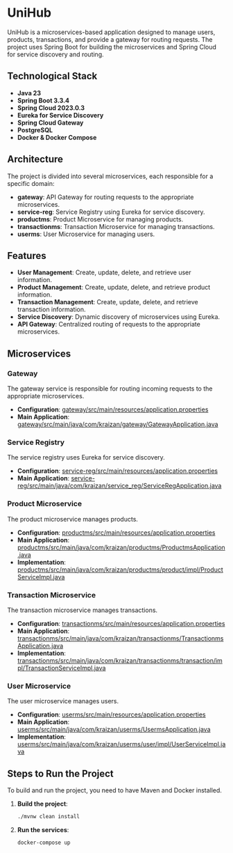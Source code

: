 # UniHub

UniHub is a microservices-based application designed to manage users, products, transactions, and provide a gateway for routing requests. The project uses Spring Boot for building the microservices and Spring Cloud for service discovery and routing.

## Technological Stack

- **Java 23**
- **Spring Boot 3.3.4**
- **Spring Cloud 2023.0.3**
- **Eureka for Service Discovery**
- **Spring Cloud Gateway**
- **PostgreSQL**
- **Docker & Docker Compose**

## Architecture

The project is divided into several microservices, each responsible for a specific domain:

- **gateway**: API Gateway for routing requests to the appropriate microservices.
- **service-reg**: Service Registry using Eureka for service discovery.
- **productms**: Product Microservice for managing products.
- **transactionms**: Transaction Microservice for managing transactions.
- **userms**: User Microservice for managing users.

## Features

- **User Management**: Create, update, delete, and retrieve user information.
- **Product Management**: Create, update, delete, and retrieve product information.
- **Transaction Management**: Create, update, delete, and retrieve transaction information.
- **Service Discovery**: Dynamic discovery of microservices using Eureka.
- **API Gateway**: Centralized routing of requests to the appropriate microservices.

## Microservices

### Gateway

The gateway service is responsible for routing incoming requests to the appropriate microservices.

- **Configuration**: [gateway/src/main/resources/application.properties](gateway/src/main/resources/application.properties)
- **Main Application**: [gateway/src/main/java/com/kraizan/gateway/GatewayApplication.java](gateway/src/main/java/com/kraizan/gateway/GatewayApplication.java)

### Service Registry

The service registry uses Eureka for service discovery.

- **Configuration**: [service-reg/src/main/resources/application.properties](service-reg/src/main/resources/application.properties)
- **Main Application**: [service-reg/src/main/java/com/kraizan/service_reg/ServiceRegApplication.java](service-reg/src/main/java/com/kraizan/service_reg/ServiceRegApplication.java)

### Product Microservice

The product microservice manages products.

- **Configuration**: [productms/src/main/resources/application.properties](productms/src/main/resources/application.properties)
- **Main Application**: [productms/src/main/java/com/kraizan/productms/ProductmsApplication.java](productms/src/main/java/com/kraizan/productms/ProductmsApplication.java)
- **Implementation**: [productms/src/main/java/com/kraizan/productms/product/impl/ProductServiceImpl.java](productms/src/main/java/com/kraizan/productms/product/impl/ProductServiceImpl.java)

### Transaction Microservice

The transaction microservice manages transactions.

- **Configuration**: [transactionms/src/main/resources/application.properties](transactionms/src/main/resources/application.properties)
- **Main Application**: [transactionms/src/main/java/com/kraizan/transactionms/TransactionmsApplication.java](transactionms/src/main/java/com/kraizan/transactionms/TransactionmsApplication.java)
- **Implementation**: [transactionms/src/main/java/com/kraizan/transactionms/transaction/impl/TransactionServiceImpl.java](transactionms/src/main/java/com/kraizan/transactionms/transaction/impl/TransactionServiceImpl.java)

### User Microservice

The user microservice manages users.

- **Configuration**: [userms/src/main/resources/application.properties](userms/src/main/resources/application.properties)
- **Main Application**: [userms/src/main/java/com/kraizan/userms/UsermsApplication.java](userms/src/main/java/com/kraizan/userms/UsermsApplication.java)
- **Implementation**: [userms/src/main/java/com/kraizan/userms/user/impl/UserServiceImpl.java](userms/src/main/java/com/kraizan/userms/user/impl/UserServiceImpl.java)

## Steps to Run the Project

To build and run the project, you need to have Maven and Docker installed.

1. **Build the project**:
    ```sh
    ./mvnw clean install
    ```

2. **Run the services**:
    ```sh
    docker-compose up
    ```
